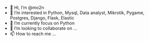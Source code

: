- 👋 Hi, I’m @mo2n
- 👀 I’m interested in Python, Mysql, Data analyst, Mikrotik, Pygame, Postgres, Django, Flask, Elastic
- 🌱 I’m currently focus on Python
- 💞️ I’m looking to collaborate on ...
- 📫 How to reach me ...

<!---
mo2n/mo2n is a ✨ special ✨ repository because its `README.md` (this file) appears on your GitHub profile.
You can click the Preview link to take a look at your changes.
--->

